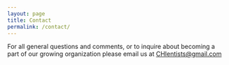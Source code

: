```yaml
---
layout: page
title: Contact
permalink: /contact/
---
```


For all general questions and comments, or to inquire about becoming a part of our growing organization please email us at [CHIentists@gmail.com](mailto:CHIentists@gmail.com)